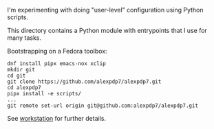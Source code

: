 I'm experimenting with doing "user-level" configuration using Python scripts.

This directory contains a Python module with entrypoints that I use for many tasks.

Bootstrapping on a Fedora toolbox:

```
dnf install pipx emacs-nox xclip
mkdir git
cd git
git clone https://github.com/alexpdp7/alexpdp7.git
cd alexpdp7
pipx install -e scripts/
...
git remote set-url origin git@github.com:alexpdp7/alexpdp7.git
```

See [workstation](../workstation) for further details.
